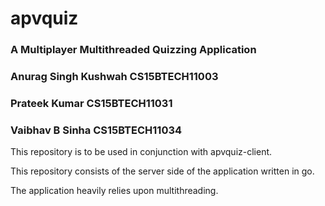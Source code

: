 # apvquiz

### A Multiplayer Multithreaded Quizzing Application
### Anurag Singh Kushwah CS15BTECH11003
### Prateek Kumar CS15BTECH11031
### Vaibhav B Sinha CS15BTECH11034

This repository is to be used in conjunction with apvquiz-client.

This repository consists of the server side of the application written in go.

The application heavily relies upon multithreading.
